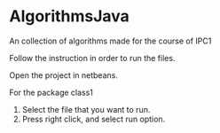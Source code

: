 # AlgorithmsJava
An collection of algorithms made for the course of IPC1

Follow the instruction in order to run the files.

Open the project in netbeans.

For the package class1
1)	Select the file that you want to run.
2)	Press right click, and select run option.	


